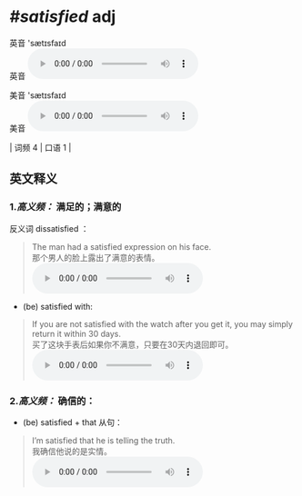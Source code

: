 # ***\#satisfied*** adj
英音 'sætɪsfaɪd  
英音
<audio src="./media/satisfied-B.aac" controls="controls"></audio>

美音 'sætɪsfaɪd  
美音
<audio src="./media/satisfied.aac" controls="controls"></audio>



| 词频 4 | 口语 1 |  

英文释义
---
### 1.*高义频：* **满足的；满意的**  
反义词 dissatisfied ： 

 > The man had a satisfied expression on his face.   
 > 那个男人的脸上露出了满意的表情。    
<audio src="./media/satisfied-1.aac" controls="controls"></audio>

- (be) satisfied with:

 > If you are not satisfied with the watch after you get it, you may simply return it within 30 days.   
 > 买了这块手表后如果你不满意，只要在30天内退回即可。    
<audio src="./media/satisfied-3.aac" controls="controls"></audio>

### 2.*高义频：* **确信的：**  

- (be) satisfied + that 从句：

 > I’m satisfied that he is telling the truth.   
 > 我确信他说的是实情。    
<audio src="./media/satisfied-4.aac" controls="controls"></audio>


